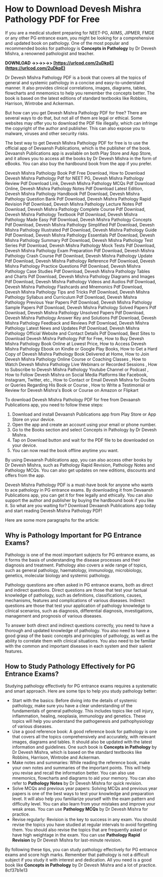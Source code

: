 # How to Download Devesh Mishra Pathology PDF for Free
 
If you are a medical student preparing for NEET-PG, AIIMS, JIPMER, FMGE or any other PG entrance exam, you might be looking for a comprehensive and updated book on pathology. One of the most popular and recommended books for pathology is **Concepts in Pathology** by Dr Devesh Mishra, a renowned pathologist and teacher.
 
**DOWNLOAD ->>->>->> [https://urlcod.com/2uDkpE](https://urlcod.com/2uDkpE)**


 
Dr Devesh Mishra Pathology PDF is a book that covers all the topics of general and systemic pathology in a concise and easy-to-understand manner. It also provides clinical correlations, images, diagrams, tables, flowcharts and mnemonics to help you remember the concepts better. The book is based on the latest editions of standard textbooks like Robbins, Harrison, Wintrobe and Ackerman.
 
But how can you get Devesh Mishra Pathology PDF for free? There are several ways to do that, but not all of them are legal or ethical. Some websites may offer you to download the PDF file illegally, which can infringe the copyright of the author and publisher. This can also expose you to malware, viruses and other security risks.
 
The best way to get Devesh Mishra Pathology PDF for free is to use the official app of Devaansh Publications, which is the publisher of the book. Devaansh Publications app is available on both Play Store and App Store, and it allows you to access all the books by Dr Devesh Mishra in the form of eBooks. You can also buy the hardbound book from the app if you prefer.
 
Devesh Mishra Pathology Book Pdf Free Download,  How to Download Devesh Mishra Pathology Pdf for NEET PG,  Devesh Mishra Pathology Review Pdf Download Link,  Devesh Mishra Pathology MCQs Pdf Download Online,  Devesh Mishra Pathology Notes Pdf Download Latest Edition,  Devesh Mishra Pathology Handbook Pdf Download,  Devesh Mishra Pathology Question Bank Pdf Download,  Devesh Mishra Pathology Rapid Revision Pdf Download,  Devesh Mishra Pathology Lecture Notes Pdf Download,  Devesh Mishra Pathology Complete Course Pdf Download,  Devesh Mishra Pathology Textbook Pdf Download,  Devesh Mishra Pathology Made Easy Pdf Download,  Devesh Mishra Pathology Concepts Pdf Download,  Devesh Mishra Pathology Simplified Pdf Download,  Devesh Mishra Pathology Illustrated Pdf Download,  Devesh Mishra Pathology Guide Pdf Download,  Devesh Mishra Pathology Essentials Pdf Download,  Devesh Mishra Pathology Summary Pdf Download,  Devesh Mishra Pathology Test Series Pdf Download,  Devesh Mishra Pathology Mock Tests Pdf Download,  Devesh Mishra Pathology Exam Preparation Pdf Download,  Devesh Mishra Pathology Crash Course Pdf Download,  Devesh Mishra Pathology Update Pdf Download,  Devesh Mishra Pathology Reference Pdf Download,  Devesh Mishra Pathology Practice Questions Pdf Download,  Devesh Mishra Pathology Case Studies Pdf Download,  Devesh Mishra Pathology Tables and Charts Pdf Download,  Devesh Mishra Pathology Diagrams and Images Pdf Download,  Devesh Mishra Pathology Videos and Audios Pdf Download,  Devesh Mishra Pathology Flashcards and Mnemonics Pdf Download,  Devesh Mishra Pathology Tips and Tricks Pdf Download,  Devesh Mishra Pathology Syllabus and Curriculum Pdf Download,  Devesh Mishra Pathology Previous Year Papers Pdf Download,  Devesh Mishra Pathology Sample Papers Pdf Download,  Devesh Mishra Pathology Solved Papers Pdf Download,  Devesh Mishra Pathology Unsolved Papers Pdf Download,  Devesh Mishra Pathology Answer Key and Solutions Pdf Download,  Devesh Mishra Pathology Feedback and Reviews Pdf Download,  Devesh Mishra Pathology Latest News and Updates Pdf Download,  Devesh Mishra Pathology Official Website and Contact Details Pdf Download,  Best Sites to Download Devesh Mishra Pathology Pdf for Free,  How to Buy Devesh Mishra Pathology Book Online at Lowest Price,  How to Access Devesh Mishra Pathology Ebook on Kindle or Google Play Books,  How to Get a Hard Copy of Devesh Mishra Pathology Book Delivered at Home,  How to Join Devesh Mishra Pathology Online Course or Coaching Classes ,  How to Watch Devesh Mishra Pathology Live Webinars or Recorded Sessions ,  How to Subscribe to Devesh Mishra Pathology Youtube Channel or Podcast ,  How to Follow Devesh Mishra on Social Media Platforms like Facebook, Instagram, Twitter, etc.,  How to Contact or Email Devesh Mishra for Doubts or Queries Regarding His Book or Course ,  How to Write a Testimonial or Review for Devesh Mishra's Book or Course on Amazon or Flipkart
 
To download Devesh Mishra Pathology PDF for free from Devaansh Publications app, you need to follow these steps:
 
1. Download and install Devaansh Publications app from Play Store or App Store on your device.
2. Open the app and create an account using your email or phone number.
3. Go to the Books section and select Concepts in Pathology by Dr Devesh Mishra.
4. Tap on Download button and wait for the PDF file to be downloaded on your device.
5. You can now read the book offline anytime you want.

By using Devaansh Publications app, you can also access other books by Dr Devesh Mishra, such as Pathology Rapid Revision, Pathology Notes and Pathology MCQs. You can also get updates on new editions, discounts and offers from the app.
 
Devesh Mishra Pathology PDF is a must-have book for anyone who wants to ace pathology in PG entrance exams. By downloading it from Devaansh Publications app, you can get it for free legally and ethically. You can also support the author and publisher by buying the hardbound book if you like it. So what are you waiting for? Download Devaansh Publications app today and start reading Devesh Mishra Pathology PDF!

Here are some more paragraphs for the article:
 
## Why is Pathology Important for PG Entrance Exams?
 
Pathology is one of the most important subjects for PG entrance exams, as it forms the basis of understanding the disease processes and their diagnosis and treatment. Pathology also covers a wide range of topics, such as general pathology, haematology, immunology, microbiology, genetics, molecular biology and systemic pathology.
 
Pathology questions are often asked in PG entrance exams, both as direct and indirect questions. Direct questions are those that test your factual knowledge of pathology, such as definitions, classifications, causes, mechanisms, features and complications of various diseases. Indirect questions are those that test your application of pathology knowledge to clinical scenarios, such as diagnosis, differential diagnosis, investigations, management and prognosis of various diseases.
 
To answer both direct and indirect questions correctly, you need to have a thorough and updated knowledge of pathology. You also need to have a good grasp of the basic concepts and principles of pathology, as well as the ability to correlate them with clinical situations. You also need to be familiar with the common and important diseases in each system and their salient features.
 
## How to Study Pathology Effectively for PG Entrance Exams?
 
Studying pathology effectively for PG entrance exams requires a systematic and smart approach. Here are some tips to help you study pathology better:

- Start with the basics: Before diving into the details of systemic pathology, make sure you have a clear understanding of the fundamentals of general pathology. This includes topics like cell injury, inflammation, healing, neoplasia, immunology and genetics. These topics will help you understand the pathogenesis and pathophysiology of various diseases.
- Use a good reference book: A good reference book for pathology is one that covers all the topics comprehensively and accurately, with relevant images, diagrams and tables. It should also be updated with the latest information and guidelines. One such book is **Concepts in Pathology** by Dr Devesh Mishra, which is based on the standard textbooks like Robbins, Harrison, Wintrobe and Ackerman.
- Make notes and summaries: While reading the reference book, make your own notes and summaries of the important points. This will help you revise and recall the information better. You can also use mnemonics, flowcharts and diagrams to aid your memory. You can also refer to **Pathology Notes** by Dr Devesh Mishra for quick revision.
- Solve MCQs and previous year papers: Solving MCQs and previous year papers is one of the best ways to test your knowledge and preparation level. It will also help you familiarize yourself with the exam pattern and difficulty level. You can also learn from your mistakes and improve your weak areas. You can use **Pathology MCQs** by Dr Devesh Mishra for practice.
- Revise regularly: Revision is the key to success in any exam. You should revise the topics you have studied at regular intervals to avoid forgetting them. You should also revise the topics that are frequently asked or have high weightage in the exam. You can use **Pathology Rapid Revision** by Dr Devesh Mishra for last-minute revision.

By following these tips, you can study pathology effectively for PG entrance exams and score high marks. Remember that pathology is not a difficult subject if you study it with interest and dedication. All you need is a good book like **Concepts in Pathology** by Dr Devesh Mishra and a lot of practice.
 8cf37b1e13
 
